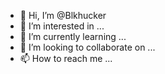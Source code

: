 - 👋 Hi, I’m @Blkhucker
- 👀 I’m interested in ...
- 🌱 I’m currently learning ...
- 💞️ I’m looking to collaborate on ...
- 📫 How to reach me ...

<!---
Blkhucker/Blkhucker is a ✨ special ✨ repository because its `README.md` (this file) appears on your GitHub profile.
You can click the Preview link to take a look at your changes.
--->
